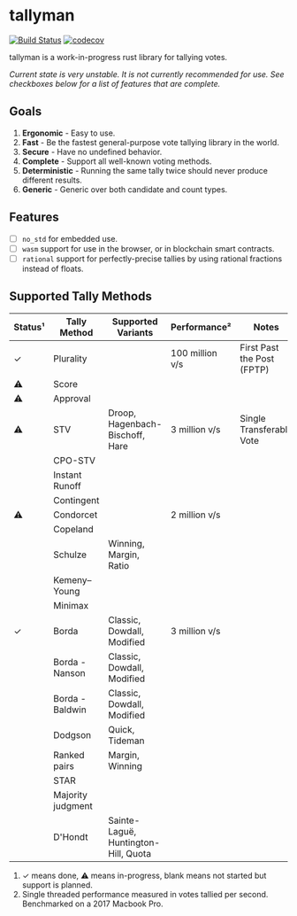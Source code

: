 # tallyman

[![Build Status](https://travis-ci.org/phayes/tallyman.svg?branch=master)](https://travis-ci.org/phayes/tallyman)
[![codecov](https://codecov.io/gh/phayes/tallyman/branch/master/graph/badge.svg)](https://codecov.io/gh/phayes/tallyman)


tallyman is a work-in-progress rust library for tallying votes.

*Current state is very unstable. It is not currently recommended for use. See checkboxes below for a list of features that are complete.*

## Goals
1. **Ergonomic** - Easy to use. 
2. **Fast** - Be the fastest general-purpose vote tallying library in the world.
3. **Secure** - Have no undefined behavior. 
4. **Complete** - Support all well-known voting methods.
5. **Deterministic** - Running the same tally twice should never produce different results.
6. **Generic** - Generic over both candidate and count types. 

## Features
- [ ] `no_std` for embedded use.
- [ ] `wasm` support for use in the browser, or in blockchain smart contracts.
- [ ] `rational` support for perfectly-precise tallies by using rational fractions instead of floats.

## Supported Tally Methods

| Status¹| Tally Method      | Supported Variants                   | Performance²     | Notes                     |
| -------|-------------------|--------------------------------------|------------------|---------------------------|
| ✓      | Plurality         |                                      | 100 million v/s  | First Past the Post (FPTP)|
| ⚠      | Score             |                                      |                  |                           |
| ⚠      | Approval          |                                      |                  |                           |
| ⚠      | STV               | Droop, Hagenbach-Bischoff, Hare      | 3 million v/s    | Single Transferable Vote  |
|        | CPO-STV           |                                      |                  |                           |
|        | Instant Runoff    |                                      |                  |                           |
|        | Contingent        |                                      |                  |                           |
| ⚠      | Condorcet         |                                      | 2 million v/s    |                           |
|        | Copeland          |                                      |                  |                           |
|        | Schulze           | Winning, Margin, Ratio               |                  |                           |
|        | Kemeny–Young      |                                      |                  |                           |
|        | Minimax           |                                      |                  |                           |
| ✓      | Borda             | Classic, Dowdall, Modified           | 3 million v/s    |                           |
|        | Borda - Nanson    | Classic, Dowdall, Modified           |                  |                           |
|        | Borda - Baldwin   | Classic, Dowdall, Modified           |                  |                           |
|        | Dodgson           | Quick, Tideman                       |                  |                           |
|        | Ranked pairs      | Margin, Winning                      |                  |                           |
|        | STAR              |                                      |                  |                           |
|        | Majority judgment |                                      |                  |                           |
|        | D'Hondt           | Sainte-Laguë, Huntington-Hill, Quota |                  |                           |


1. ✓ means done, ⚠ means in-progress, blank means not started but support is planned.
2. Single threaded performance measured in votes tallied per second. Benchmarked on a 2017 Macbook Pro.

